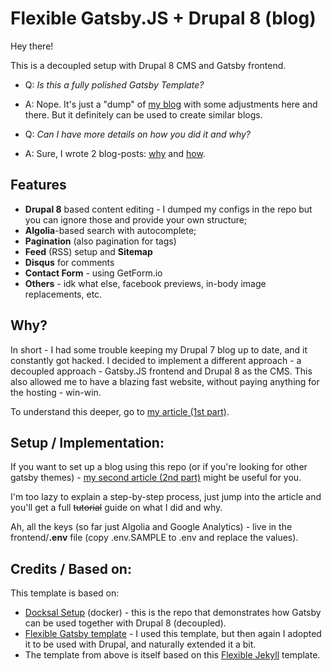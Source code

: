 # Flexible Gatsby.JS + Drupal 8 (blog)

Hey there!

This is a decoupled setup with Drupal 8 CMS and Gatsby frontend.

- Q: *Is this a fully polished Gatsby Template?* 
- A: Nope. It's just a "dump" of [my blog](https://nikro.me/) with some adjustments here and there. But it definitely can be used to create similar blogs.


- Q: *Can I have more details on how you did it and why?*
- A: Sure, I wrote 2 blog-posts: [why](https://nikro.me/articles/professional/drupal-7-drupal-8-gatsbyjs/) and [how](https://nikro.me/).

## Features

- **Drupal 8** based content editing - I dumped my configs in the repo but you can ignore those and provide your own structure;
- **Algolia**-based search with autocomplete;
- **Pagination** (also pagination for tags)
- **Feed** (RSS) setup and **Sitemap**
- **Disqus** for comments
- **Contact Form** - using GetForm.io
- **Others** - idk what else, facebook previews, in-body image replacements, etc.

## Why?

In short - I had some trouble keeping my Drupal 7 blog up to date, and it constantly got hacked. I decided to implement a different approach - a decoupled approach - Gatsby.JS frontend and Drupal 8 as the CMS.
This also allowed me to have a blazing fast website, without paying anything for the hosting - win-win.

To understand this deeper, go to [my article (1st part)](https://nikro.me/articles/professional/drupal-7-drupal-8-gatsbyjs/).

## Setup / Implementation:

If you want to set up a blog using this repo (or if you're looking for other gatsby themes) - [my second article (2nd part)](https://nikro.me) might be useful for you.

I'm too lazy to explain a step-by-step process, just jump into the article and you'll get a full ~~tutorial~~ guide on what I did and why.

Ah, all the keys (so far just Algolia and Google Analytics) - live in the frontend/**.env** file (copy .env.SAMPLE to .env and replace the values).

## Credits / Based on:

This template is based on:

* [Docksal Setup](https://github.com/docksal/boilerplate-drupal-gatsby) (docker) - this is the repo that demonstrates how Gatsby can be used together with Drupal 8 (decoupled).
* [Flexible Gatsby template](https://github.com/wangonya/flexible-gatsby) - I used this template, but then again I adopted it to be used with Drupal, and naturally extended it a bit.
* The template from above is itself based on this [Flexible Jekyll](https://github.com/artemsheludko/flexible-jekyll) template.



